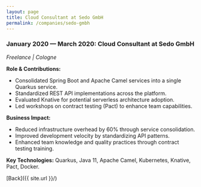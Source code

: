 ```yaml
---
layout: page
title: Cloud Consultant at Sedo GmbH
permalink: /companies/sedo-gmbh
---
```


### January 2020 — March 2020: Cloud Consultant at Sedo GmbH

*Freelance \| Cologne*

**Role & Contributions:**

- Consolidated Spring Boot and Apache Camel services into a single Quarkus service.
- Standardized REST API implementations across the platform.
- Evaluated Knative for potential serverless architecture adoption.
- Led workshops on contract testing (Pact) to enhance team capabilities.

**Business Impact:**

- Reduced infrastructure overhead by 60% through service consolidation.
- Improved development velocity by standardizing API patterns.
- Enhanced team knowledge and quality practices through contract testing training.

**Key Technologies:**
Quarkus, Java 11, Apache Camel, Kubernetes, Knative, Pact, Docker.

[Back]({{ site.url }}/)
